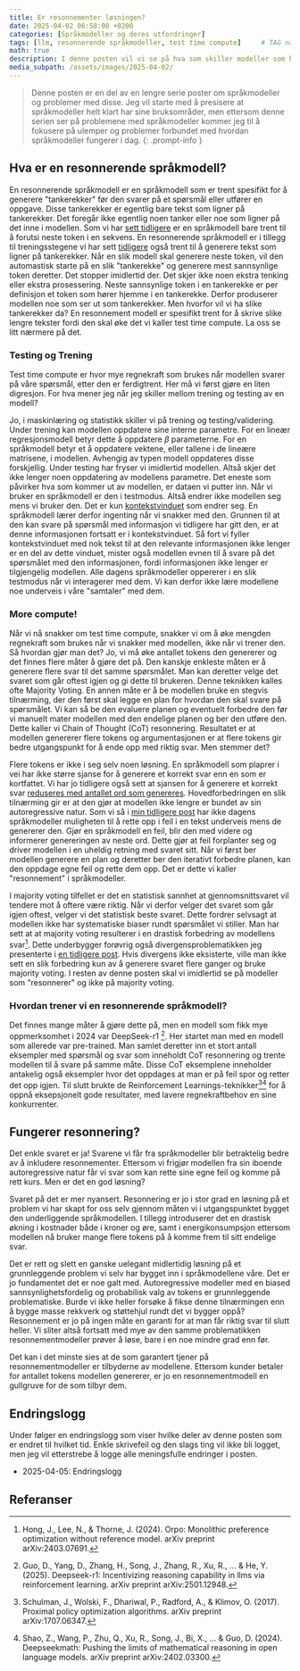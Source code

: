 ```yaml
---
title: Er resonnementer løsningen?
date: 2025-04-02 06:58:00 +0200
categories: [Språkmodeller og deres utfordringer]
tags: [llm, resonnerende språkmodeller, test time compute]     # TAG names should always be lowercase
math: true
description: I denne posten vil vi se på hva som skiller modeller som kan resonnere fra andre språkmodeller og hvordan det kan påvirke resultatene vi får.
media_subpath: /assets/images/2025-04-02/
---
```

<!-- markdownlint-capture -->
<!-- markdownlint-disable -->
> Denne posten er en del av en lengre serie poster om språkmodeller og problemer med disse. Jeg vil starte med å presisere at språkmodeller helt klart har sine bruksområder, men ettersom denne serien ser på problemene med språkmodeller kommer jeg til å fokusere på ulemper og problemer forbundet med hvordan språkmodeller fungerer i dag.
{: .prompt-info }
<!-- markdownlint-restore -->

## Hva er en resonnerende språkmodell?
En resonnerende språkmodell er en språkmodell som er trent spesifikt for å generere "tankerekker" før den svarer på et spørsmål eller utfører en oppgave. Disse tankerekker er egentlig bare tekst som ligner på tankerekker. Det foregår ikke egentlig noen tanker eller noe som ligner på det inne i modellen. Som vi har [sett tidligere](https://enklypesalt.com/posts/Hvordan-svarer-kien/#autoregressiv-spr%C3%A5kmodellering) er en språkmodell bare trent til å forutsi neste token i en sekvens. En resonnerende språkmodell er i tillegg til treningsstegene vi har sett [tidligere](https://enklypesalt.com/posts/Hvordan-svarer-kien/) også trent til å generere tekst som ligner på tankerekker. Når en slik modell skal generere neste token, vil den automastisk starte på en slik "tankerekke" og generere mest sannsynlige token deretter. Det stopper imidlertid der. Det skjer ikke noen ekstra tenking eller ekstra prosessering. Neste sannsynlige token i en tankerekke er per definisjon et token som hører hjemme i en tankerekke. Derfor produserer modellen noe som ser ut som tankerekker. Men hvorfor vil vi ha slike tankerekker da? En resonnement modell er spesifikt trent for å skrive slike lengre tekster fordi den skal øke det vi kaller test time compute. La oss se litt nærmere på det.

### Testing og Trening
Test time compute er hvor mye regnekraft som brukes når modellen svarer på våre spørsmål, etter den er ferdigtrent. Her må vi først gjøre en liten digresjon. For hva mener jeg når jeg skiller mellom trening og testing av en modell?

Jo, i maskinlæring og statistikk skiller vi på trening og testing/validering. Under trening kan modellen oppdatere sine interne parametre. For en lineær regresjonsmodell betyr dette å oppdatere $\beta$ parameterne. For en språkmodell betyr et å oppdatere vektene, eller tallene i de lineære matrisene, i modellen. Avhengig av typen modell oppdateres disse forskjellig. Under testing har fryser vi imidlertid modellen. Altså skjer det ikke lenger noen oppdatering av modellens parametre. Det eneste som påvirker hva som kommer ut av modellen, er dataen vi putter inn. Når vi bruker en språkmodell er den i testmodus. Altså endrer ikke modellen seg mens vi bruker den. Det er kun [kontekstvinduet](https://enklypesalt.com/posts/Hvordan-opplever-kien-en-samtale/#kontekstvinduet) som endrer seg. En språkmodell lærer derfor ingenting når vi snakker med den. Grunnen til at den kan svare på spørsmål med informasjon vi tidligere har gitt den, er at denne informasjonen fortsatt er i kontekstvinduet. Så fort vi fyller kontekstvinduet med nok tekst til at den relevante informasjonen ikke lenger er en del av dette vinduet, mister også modellen evnen til å svare på det spørsmålet med den informasjonen, fordi informasjonen ikke lenger er tilgjengelig modellen. Alle dagens språkmodeller oppererer i en slik testmodus når vi interagerer med dem. Vi kan derfor ikke lære modellene noe underveis i våre "samtaler" med dem.

### More compute!
Når vi nå snakker om test time compute, snakker vi om å øke mengden regnekraft som brukes når vi snakker med modellen, ikke når vi trener den. Så hvordan gjør man det? Jo, vi må øke antallet tokens den genererer og det finnes flere måter å gjøre det på. Den kanskje enkleste måten er å generere flere svar til det samme spørsmålet. Man kan deretter velge det svaret som går oftest igjen og gi dette til brukeren. Denne teknikken kalles ofte Majority Voting. En annen måte er å be modellen bruke en stegvis tilnærming, der den først skal legge en plan for hvordan den skal svare på spørsmålet. Vi kan så be den evaluere planen og eventuelt forbedre den før vi manuelt mater modellen med den endelige planen og ber den utføre den. Dette kaller vi Chain of Thought (CoT) resonnering. Resultatet er at modellen genererer flere tokens og argumentasjonen er at flere tokens gir bedre utgangspunkt for å ende opp med riktig svar. Men stemmer det?

Flere tokens er ikke i seg selv noen løsning. En språkmodell som plaprer i vei har ikke større sjanse for å generere et korrekt svar enn en som er kortfattet. Vi har jo tidligere også sett at sjansen for å generere et korrekt svar [reduseres med antallet ord som genereres](https://enklypesalt.com/posts/Hvordan-svarer-kien/#divergens-divergens-divergens). Hovedforbedringen en slik tilnærming gir er at den gjør at modellen ikke lengre er bundet av sin autoregressive natur. Som vi så i [min tidligere post](https://enklypesalt.com/posts/Hvordan-svarer-kien/#autoregressiv-spr%C3%A5kmodellering) har ikke dagens språkmodeller muligheten til å rette opp i feil i en tekst underveis mens de genererer den. Gjør en språkmodell en feil, blir den med videre og informerer genereringen av neste ord. Dette gjør at feil forplanter seg og driver modellen i en uheldig retning med svaret sitt. Når vi først ber modellen generere en plan og deretter ber den iterativt forbedre planen, kan den oppdage egne feil og rette dem opp. Det er dette vi kaller "resonnement" i språkmodeller.

I majority voting tilfellet er det en statistisk sannhet at gjennomsnittsvaret vil tendere mot å oftere være riktig. Når vi derfor velger det svaret som går igjen oftest, velger vi det statistisk beste svaret. Dette fordrer selvsagt at modellen ikke har systematiske biaser rundt spørsmålet vi stiller. Man har sett at at majority voting resulterer i en drastisk forbedring av modellens svar[^orpo]. Dette underbygger forøvrig også divergensproblematikken jeg presenterte i [en tidligere post](https://enklypesalt.com/posts/Hvordan-svarer-kien/#divergens-divergens-divergens). Hvis divergens ikke eksisterte, ville man ikke sett en slik forbedring kun av å generere svaret flere ganger og bruke majority voting. I resten av denne posten skal vi imidlertid se på modeller som "resonnerer" og ikke på majority voting.

### Hvordan trener vi en resonnerende språkmodell?
Det finnes mange måter å gjøre dette på, men en modell som fikk mye oppmerksomhet i 2024 var DeepSeek-r1 [^deepseek]. Her startet man med en modell som allerede var pre-trained. Man samlet deretter inn et stort antall eksempler med spørsmål og svar som inneholdt CoT resonnering og trente modellen til å svare på samme måte. Disse CoT eksemplene inneholder antakelig også eksempler hvor det oppdages at man er på feil spor og retter det opp igjen. Til slutt brukte de Reinforcement Learnings-teknikker[^ppo][^grpo] for å oppnå eksepsjonelt gode resultater, med lavere regnekraftbehov en sine konkurrenter.


## Fungerer resonnering?
Det enkle svaret er ja! Svarene vi får fra språkmodeller blir betraktelig bedre av å inkludere resonnementer. Ettersom vi frigjør modellen fra sin iboende autoregressive natur får vi svar som kan rette sine egne feil og komme på rett kurs. Men er det en god løsning?

Svaret på det er mer nyansert. Resonnering er jo i stor grad en løsning på et problem vi har skapt for oss selv gjennom måten vi i utgangspunktet bygget den underliggende språkmodellen. I tillegg introduserer det en drastisk økning i kostnader både i kroner og øre, samt i energikonsumpsjon ettersom modellen nå bruker mange flere tokens på å komme frem til sitt endelige svar.

Det er rett og slett en ganske uelegant midlertidig løsning på et grunnleggende problem vi selv har bygget inn i språkmodellene våre. Det er jo fundamentet det er noe galt med. Autoregressive modeller med en biased sannsynlighetsfordelig og probabilisk valg av tokens er grunnleggende problematiske. Burde vi ikke heller forsøke å fikse denne tilnærmingen enn å bygge masse rekkverk og støttehjul rundt det vi bygger oppå? Resonnement er jo på ingen måte en garanti for at man får riktig svar til slutt heller. Vi sliter altså fortsatt med mye av den samme problematikken resonnementmodeller prøver å løse, bare i en noe mindre grad enn før.

Det kan i det minste sies at de som garantert tjener på resonnementmodeller er tilbyderne av modellene. Ettersom kunder betaler for antallet tokens modellen genererer, er jo en resonnementmodell en gullgruve for de som tilbyr dem.


## Endringslogg
Under følger en endringslogg som viser hvilke deler av denne posten som er endret til hvilket tid. Enkle skrivefeil og den slags ting vil ikke bli logget, men jeg vil etterstrebe å logge alle meningsfulle endringer i posten.

- 2025-04-05: Endringslogg

## Referanser
[^orpo]: Hong, J., Lee, N., & Thorne, J. (2024). Orpo: Monolithic preference optimization without reference model. arXiv preprint arXiv:2403.07691.
[^ppo]: Schulman, J., Wolski, F., Dhariwal, P., Radford, A., & Klimov, O. (2017). Proximal policy optimization algorithms. arXiv preprint arXiv:1707.06347.
[^grpo]: Shao, Z., Wang, P., Zhu, Q., Xu, R., Song, J., Bi, X., ... & Guo, D. (2024). Deepseekmath: Pushing the limits of mathematical reasoning in open language models. arXiv preprint arXiv:2402.03300.
[^deepseek]: Guo, D., Yang, D., Zhang, H., Song, J., Zhang, R., Xu, R., ... & He, Y. (2025). Deepseek-r1: Incentivizing reasoning capability in llms via reinforcement learning. arXiv preprint arXiv:2501.12948.
